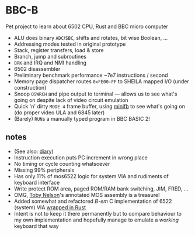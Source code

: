 # BBC-B
Pet project to learn about 6502 CPU, Rust and BBC micro computer

* ALU does binary `ADC`/`SBC`, shifts and rotates, bit wise Boolean, ...
* Addressing modes tested in original prototype
* Stack, register transfers, load & store
* Branch, jump and subroutines
* `BRK` and IRQ and NMI handling
* 6502 disassembler
* Preliminary benchmark performance ~7e7 instructions / second
* Memory page dispatcher routes `0xFE00-FF` to SHEILA mapped I/O (under
  construction)
* Snoop `OSWRCH` and pipe output to terminal — allows us to see what's going on
  despite lack of video circuit emulation
* Quick 'n' dirty `MODE 4` frame buffer, using
  [minifb](https://docs.rs/crate/minifb/latest) to see what's going on (do
  proper video ULA and 6845 later)
* (Barely) `RUN`s a manually typed program in BBC BASIC 2!
## notes
* (See also: [diary](log.md))
* Instruction execution puts PC increment in wrong place
* No timing or cycle counting whatsoever
* Missing 99% peripherals
* Has only 11% of mos6522 logic for system VIA and rudiments of keyboard
  interface
* Write protect ROM area, paged ROM/RAM bank switching, JIM, FRED, ...
* OMG, [Toby Nelson](https://tobylobster.github.io/mos/mos/index.html)'s
  annotated MOS assembly is a treasure!
* Added somewhat and refactored *B-em* C implementation of 6522 (system) VIA
  [wrapped in Rust](crates/b-em-sysvia/README.md)
* Intent is not to keep it there permanently but to compare behaviour to my own
  implementation and hopefully manage to emulate a *working* keyboard that way


